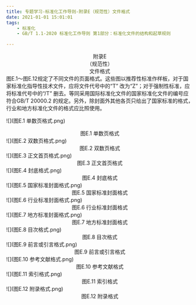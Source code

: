 ```yaml
---
title: 专题学习-标准化工作导则-附录E（规范性）文件格式
date: 2021-01-01 15:01:01
tags: 
	- 标准化
	- GB/T 1.1-2020 标准化工作导则 第1部分：标准化文件的结构和起草规则

---
```




<center>附录E<br>（规范性）<br>文件格式</center>
图E.1～图E.12规定了不同文件的页面格式。这些图以推荐性标准作样板，对于国家标准化指导性技术文件，应将文件代号中的“T” 改为“Z”；对于强制性标准，应将标准代号中的“/T” 删去。等同采用国际标准化文件的国家标准化文件的编号应符合GB/T 20000.2 的规定。另外，除封面外其他各页只给出了国家标准的格式，行业和地方标准化文件的格式应比照使用。

![](图E.1 单数页格式.png)

<center>图E.1 单数页格式</center>
![](图E.2 双数页格式.png)

<center>图E.2 双数页格式</center>
![](图E.3 正文首页格式.png)

<center>图E.3 正文首页格式</center>
![](图E.4 封底格式.png)

<center>图E.4 封底格式</center>
![](图E.5 国家标准封面格式.png)

<center>图E.5 国家标准封面格式</center>
![](图E.6 行业标准封面格式.png)

<center>图E.6 行业标准封面格式</center>
![](图E.7 地方标准封面格式.png)

<center>图E.7 地方标准封面格式</center>
![](图E.8 目次格式.png)

<center>图E.8 目次格式</center>
![](图E.9 前言或引言格式.png)

<center>图E.9 前言或引言格式</center>
![](图E.10 参考文献格式.png)

<center>图E.10 参考文献格式</center>
![](图E.11 索引格式.png)

<center>图E.11 索引格式</center>
![](图E.12 附录格式.png)

<center>图E.12 附录格式</center>
